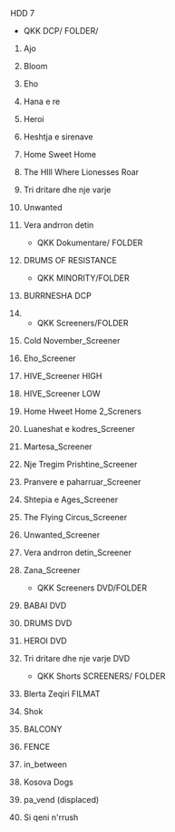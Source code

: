 HDD 7

- QKK DCP/ FOLDER/
1. Ajo
2. Bloom
3. Eho
4. Hana e re
5. Heroi
6. Heshtja e sirenave
7. Home Sweet Home
8. The HIll Where Lionesses Roar
9. Tri dritare dhe nje varje
10. Unwanted
11. Vera andrron detin


	- QKK Dokumentare/ FOLDER
1. DRUMS OF RESISTANCE

	- QKK MINORITY/FOLDER
1. BURRNESHA DCP 

1.	- QKK Screeners/FOLDER
2.	Cold November_Screener
3.	Eho_Screener
4.	HIVE_Screener HIGH
5.	HIVE_Screener LOW
6.	Home Hweet Home 2_Screners
7.	Luaneshat e kodres_Screener
8.	Martesa_Screener
9.	Nje Tregim Prishtine_Screener
10.	Pranvere e paharruar_Screener
11.	Shtepia e Ages_Screener
12.	The Flying Circus_Screener
13.	Unwanted_Screener
14.	Vera andrron detin_Screener
15.	Zana_Screener

	- QKK Screeners DVD/FOLDER
1.	BABAI DVD
2.	DRUMS DVD
3.	HEROI DVD
4.	Tri dritare dhe nje varje DVD

	- QKK Shorts SCREENERS/ FOLDER
1.	Blerta Zeqiri FILMAT
2.	Shok
3.	BALCONY
4.	FENCE
5.	in_between
6.	Kosova Dogs
7.	pa_vend (displaced)
8.	Si qeni n'rrush


